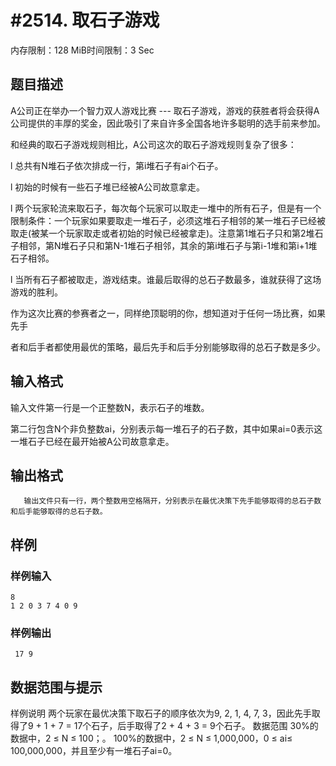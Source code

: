 # #2514. 取石子游戏

内存限制：128 MiB时间限制：3 Sec

## 题目描述

A公司正在举办一个智力双人游戏比赛 --- 取石子游戏，游戏的获胜者将会获得A公司提供的丰厚的奖金，因此吸引了来自许多全国各地许多聪明的选手前来参加。

和经典的取石子游戏规则相比，A公司这次的取石子游戏规则复杂了很多：

l       总共有N堆石子依次排成一行，第i堆石子有ai个石子。

l       初始的时候有一些石子堆已经被A公司故意拿走。

l       两个玩家轮流来取石子，每次每个玩家可以取走一堆中的所有石子，但是有一个限制条件：一个玩家如果要取走一堆石子，必须这堆石子相邻的某一堆石子已经被取走(被某一个玩家取走或者初始的时候已经被拿走)。注意第1堆石子只和第2堆石子相邻，第N堆石子只和第N-1堆石子相邻，其余的第i堆石子与第i-1堆和第i+1堆石子相邻。

l       当所有石子都被取走，游戏结束。谁最后取得的总石子数最多，谁就获得了这场游戏的胜利。

作为这次比赛的参赛者之一，同样绝顶聪明的你，想知道对于任何一场比赛，如果先手

者和后手者都使用最优的策略，最后先手和后手分别能够取得的总石子数是多少。

## 输入格式

输入文件第一行是一个正整数N，表示石子的堆数。

第二行包含N个非负整数ai，分别表示每一堆石子的石子数，其中如果ai=0表示这一堆石子已经在最开始被A公司故意拿走。

## 输出格式

       输出文件只有一行，两个整数用空格隔开，分别表示在最优决策下先手能够取得的总石子数和后手能够取得的总石子数。

## 样例

### 样例输入

    
    8
    1 2 0 3 7 4 0 9
    
    

### 样例输出

    
     17 9
    
    

## 数据范围与提示

样例说明
       两个玩家在最优决策下取石子的顺序依次为9, 2, 1, 4, 7, 3，因此先手取得了9 + 1 + 7 = 17个石子，后手取得了2 + 4 + 3 = 9个石子。
数据范围
30%的数据中，2 &le; N &le; 100；。
100%的数据中，2 &le; N &le; 1,000,000，0 &le; ai&le; 100,000,000，并且至少有一堆石子ai=0。
